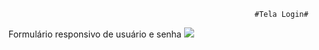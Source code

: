                                                            #Tela Login#
Formulário responsivo de usuário e senha
![](https://user-images.githubusercontent.com/43646372/88679766-27ea7400-d0c6-11ea-8e8a-338057249c64.png)

